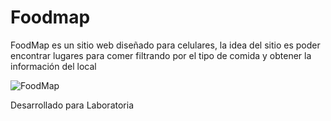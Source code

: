 # Foodmap
FoodMap es un sitio web diseñado para celulares, 
la idea del sitio es poder encontrar lugares para comer filtrando por el tipo de comida y obtener la información del local

![FoodMap](https://drive.google.com/file/d/1tATWGUVyOVECXlP_zhBUc141ymxzmMZB/view?usp=sharing)

Desarrollado para Laboratoria
